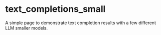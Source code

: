 # text_completions_small
A simple page to demonstrate text completion results with a few different LLM smaller models.
